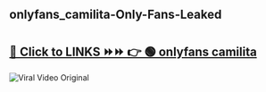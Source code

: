 
 ## onlyfans_camilita-Only-Fans-Leaked

# <h2><a href="https://clipsfans.com/onlyfans_camilita&ref=git">🔗 Click to LINKS ⏩⏩ 👉 🟢 onlyfans camilita </a></h2>

<a href="https://clipsfans.com/onlyfans_camilita&ref=git" rel="nofollow" data-target="animated-image.originalLink"><img src="https://i.ibb.co.com/xMMVF88/686577567.gif" alt="Viral Video Original" style="max-width: 100%; display: inline-block;" data-target="animated-image.originalImage"></a>

